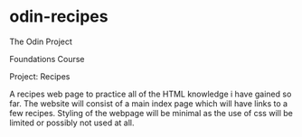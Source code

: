 # odin-recipes

The Odin Project

Foundations Course

Project: Recipes

A recipes web page to practice all of the HTML knowledge i have gained so far. 
The website will consist of a main index page which will have links to a few recipes.
Styling of the webpage will be minimal as the use of css will be limited or possibly not used at all. 


